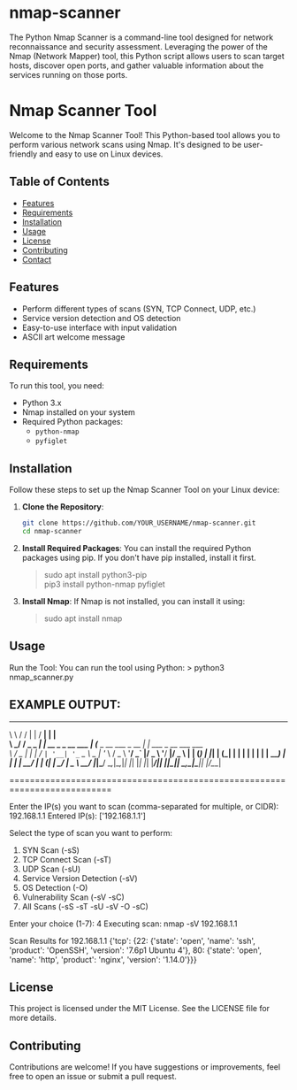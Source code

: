 # nmap-scanner
The Python Nmap Scanner is a command-line tool designed for network reconnaissance and security assessment. Leveraging the power of the Nmap (Network Mapper) tool, this Python script allows users to scan target hosts, discover open ports, and gather valuable information about the services running on those ports. 

# Nmap Scanner Tool

Welcome to the Nmap Scanner Tool! This Python-based tool allows you to perform various network scans using Nmap. It's designed to be user-friendly and easy to use on Linux devices.

## Table of Contents

- [Features](#features)
- [Requirements](#requirements)
- [Installation](#installation)
- [Usage](#usage)
- [License](#license)
- [Contributing](#contributing)
- [Contact](#contact)

## Features

- Perform different types of scans (SYN, TCP Connect, UDP, etc.)
- Service version detection and OS detection
- Easy-to-use interface with input validation
- ASCII art welcome message

## Requirements

To run this tool, you need:

- Python 3.x
- Nmap installed on your system
- Required Python packages:
  - `python-nmap`
  - `pyfiglet`

## Installation

Follow these steps to set up the Nmap Scanner Tool on your Linux device:

1. **Clone the Repository**:
   ```bash
   git clone https://github.com/YOUR_USERNAME/nmap-scanner.git
   cd nmap-scanner
2. **Install Required Packages**: 
   You can install the required Python packages using pip. If you don't have pip installed, install it first.
    > sudo apt install python3-pip   
    > pip3 install python-nmap pyfiglet
3. **Install Nmap**:
 If Nmap is not installed, you can install it using:
    > sudo apt install nmap

## Usage
Run the Tool: You can run the tool using Python:
    > python3 nmap_scanner.py

## EXAMPLE OUTPUT:
  __     __            _                      _____                     _                     
  \ \   / /           | |                    / ____|                   | |                    
   \ \_/ /__  _   _ __| |_ __ _ _ __ ___    | (___  _ __   ___ _ __ __| | ___ _ __ ___  ___  
    \   / _ \| | | / _` | '__| '_ ` _ \    \___ \| '_ \ / _ \ '__/ _` |/ _ \ '__/ __|/ _ \ 
     | | (_) | |_| | (_| | |  | | | | | |   ____) | | | |  __/ | | (_| |  __/ |  \__ \  __/ 
     |_|\___/ \__,_|\__,_|_|  |_| |_| |_|  |_____/|_| |_|\___|_|  \__,_|\___|_|  |___/\___| 

==========================================================================

Enter the IP(s) you want to scan (comma-separated for multiple, or CIDR): 192.168.1.1
Entered IP(s): ['192.168.1.1']

Select the type of scan you want to perform:
1. SYN Scan (-sS)
2. TCP Connect Scan (-sT)
3. UDP Scan (-sU)
4. Service Version Detection (-sV)
5. OS Detection (-O)
6. Vulnerability Scan (-sV -sC)
7. All Scans (-sS -sT -sU -sV -O -sC)

Enter your choice (1-7): 4
Executing scan: nmap -sV 192.168.1.1

Scan Results for 192.168.1.1
{'tcp': {22: {'state': 'open', 'name': 'ssh', 'product': 'OpenSSH',
              'version': '7.6p1 Ubuntu 4'}, 
          80: {'state': 'open', 'name': 'http', 'product': 'nginx',
               'version': '1.14.0'}}}

## License
This project is licensed under the MIT License. See the LICENSE file for more details.

## Contributing
Contributions are welcome! If you have suggestions or improvements, feel free to open an issue or submit a pull request.

